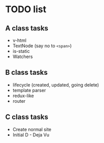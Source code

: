 # TODO list

## A class tasks

* v-html
* TextNode (say no to `<span>`)
* is-static
* Watchers

## B class tasks

* lifecycle (created, updated, going delete)
* template parser
* redux-like
* router

## C class tasks

* Create normal site
* Initial D - Deja Vu
